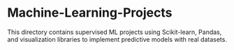 # Machine-Learning-Projects
This directory contains supervised ML projects using Scikit-learn, Pandas, and visualization libraries to implement predictive models with real datasets.

